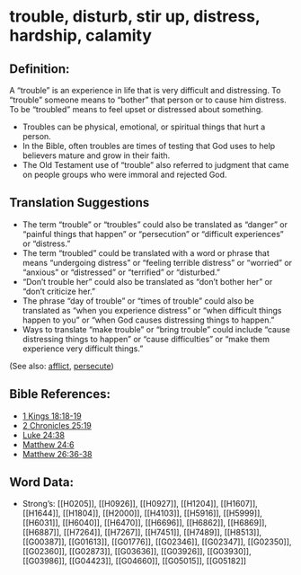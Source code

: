 # trouble, disturb, stir up, distress, hardship, calamity

## Definition:

A “trouble” is an experience in life that is very difficult and distressing. To “trouble” someone means to “bother” that person or to cause him distress. To be “troubled” means to feel upset or distressed about something.

* Troubles can be physical, emotional, or spiritual things that hurt a person.
* In the Bible, often troubles are times of testing that God uses to help believers mature and grow in their faith.
* The Old Testament use of “trouble” also referred to judgment that came on people groups who were immoral and rejected God.

## Translation Suggestions

* The term “trouble” or “troubles” could also be translated as “danger” or “painful things that happen” or “persecution” or “difficult experiences” or “distress.”
* The term “troubled” could be translated with a word or phrase that means “undergoing distress” or “feeling terrible distress” or “worried” or “anxious” or “distressed” or “terrified” or “disturbed.”
* “Don’t trouble her” could also be translated as “don’t bother her” or “don’t criticize her.”
* The phrase “day of trouble” or “times of trouble” could also be translated as “when you experience distress” or “when difficult things happen to you” or “when God causes distressing things to happen.”
* Ways to translate “make trouble” or “bring trouble” could include “cause distressing things to happen” or “cause difficulties” or “make them experience very difficult things.”


(See also: [afflict](../other/afflict.md), [persecute](../other/persecute.md))

## Bible References:

* [1 Kings 18:18-19](rc://en/tn/help/1ki/18/18)
* [2 Chronicles 25:19](rc://en/tn/help/2ch/25/19)
* [Luke 24:38](rc://en/tn/help/luk/24/38)
* [Matthew 24:6](rc://en/tn/help/mat/24/06)
* [Matthew 26:36-38](rc://en/tn/help/mat/26/36)

## Word Data:

* Strong’s: [[H0205]], [[H0926]], [[H0927]], [[H1204]], [[H1607]], [[H1644]], [[H1804]], [[H2000]], [[H4103]], [[H5916]], [[H5999]], [[H6031]], [[H6040]], [[H6470]], [[H6696]], [[H6862]], [[H6869]], [[H6887]], [[H7264]], [[H7267]], [[H7451]], [[H7489]], [[H8513]], [[G00387]], [[G01613]], [[G01776]], [[G02346]], [[G02347]], [[G02350]], [[G02360]], [[G02873]], [[G03636]], [[G03926]], [[G03930]], [[G03986]], [[G04423]], [[G04660]], [[G05015]], [[G05182]]
